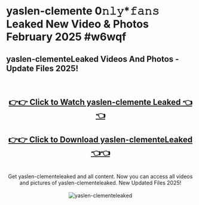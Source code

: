 # yaslen-clemente 0𝚗𝚕𝚢*𝚏𝚊𝚗𝚜 Leaked New Video & Photos February 2025 #w6wqf

<h2>yaslen-clementeLeaked Videos And Photos - Update Files 2025!</h2>
<br>
<div align="center">
<h2><a href="https://mediaupload.pro?title=yaslen-clemente&ref=11F" rel="nofollow">👉👉 Click to Watch yaslen-clemente Leaked 👈👈</a></h2>
<h2><a href="https://mediaupload.pro?title=yaslen-clemente&ref=11F" rel="nofollow">👉👉 Click to Download yaslen-clementeLeaked 👈👈</a></h2>
<br>
Get yaslen-clementeleaked and all content. Now you can access all videos and pictures of yaslen-clementeleaked. New Updated Files 2025!
<br>
<br>
<a href="https://mediaupload.pro?title=yaslen-clemente&ref=11F" rel="nofollow" data-target="animated-image.originalLink"><img src="https://i.ibb.co/Gkj2r4b/banner.png" alt="yaslen-clementeleaked" style="max-width: 100%; display: inline-block;" data-target="animated-image.originalImage"></a>
</div>
<br>

